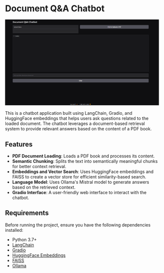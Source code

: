 # Document Q&A Chatbot

![Alt text](https://github.com/devbot6/DocChatBot/blob/main/pics/Screenshot%202025-01-01%20043101.png)

This is a chatbot application built using LangChain, Gradio, and HuggingFace embeddings that helps users ask questions related to the loaded document. The chatbot leverages a document-based retrieval system to provide relevant answers based on the content of a PDF book.

## Features

- **PDF Document Loading**: Loads a PDF book and processes its content.
- **Semantic Chunking**: Splits the text into semantically meaningful chunks for better context retrieval.
- **Embeddings and Vector Search**: Uses HuggingFace embeddings and FAISS to create a vector store for efficient similarity-based search.
- **Language Model**: Uses Ollama's Mistral model to generate answers based on the retrieved context.
- **Gradio Interface**: A user-friendly web interface to interact with the chatbot.

## Requirements

Before running the project, ensure you have the following dependencies installed:

- Python 3.7+
- [LangChain](https://www.langchain.com/)
- [Gradio](https://gradio.app/)
- [HuggingFace Embeddings](https://huggingface.co/)
- [FAISS](https://github.com/facebookresearch/faiss)
- [Ollama](https://ollama.com/)

